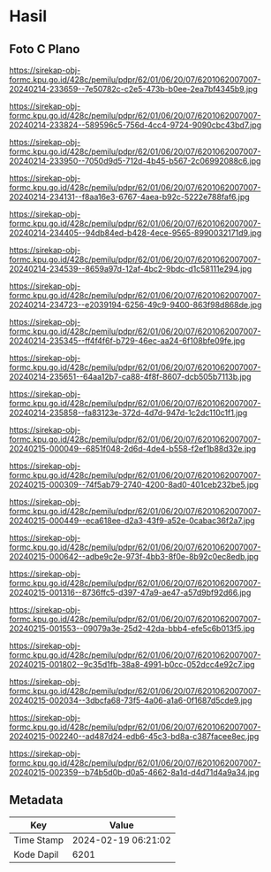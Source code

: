 # Hasil

## Foto C Plano

https://sirekap-obj-formc.kpu.go.id/428c/pemilu/pdpr/62/01/06/20/07/6201062007007-20240214-233659--7e50782c-c2e5-473b-b0ee-2ea7bf4345b9.jpg

https://sirekap-obj-formc.kpu.go.id/428c/pemilu/pdpr/62/01/06/20/07/6201062007007-20240214-233824--589596c5-756d-4cc4-9724-9090cbc43bd7.jpg

https://sirekap-obj-formc.kpu.go.id/428c/pemilu/pdpr/62/01/06/20/07/6201062007007-20240214-233950--7050d9d5-712d-4b45-b567-2c06992088c6.jpg

https://sirekap-obj-formc.kpu.go.id/428c/pemilu/pdpr/62/01/06/20/07/6201062007007-20240214-234131--f8aa16e3-6767-4aea-b92c-5222e788faf6.jpg

https://sirekap-obj-formc.kpu.go.id/428c/pemilu/pdpr/62/01/06/20/07/6201062007007-20240214-234405--94db84ed-b428-4ece-9565-8990032171d9.jpg

https://sirekap-obj-formc.kpu.go.id/428c/pemilu/pdpr/62/01/06/20/07/6201062007007-20240214-234539--8659a97d-12af-4bc2-9bdc-d1c58111e294.jpg

https://sirekap-obj-formc.kpu.go.id/428c/pemilu/pdpr/62/01/06/20/07/6201062007007-20240214-234723--e2039194-6256-49c9-9400-863f98d868de.jpg

https://sirekap-obj-formc.kpu.go.id/428c/pemilu/pdpr/62/01/06/20/07/6201062007007-20240214-235345--ff4f4f6f-b729-46ec-aa24-6f108bfe09fe.jpg

https://sirekap-obj-formc.kpu.go.id/428c/pemilu/pdpr/62/01/06/20/07/6201062007007-20240214-235651--64aa12b7-ca88-4f8f-8607-dcb505b7113b.jpg

https://sirekap-obj-formc.kpu.go.id/428c/pemilu/pdpr/62/01/06/20/07/6201062007007-20240214-235858--fa83123e-372d-4d7d-947d-1c2dc110c1f1.jpg

https://sirekap-obj-formc.kpu.go.id/428c/pemilu/pdpr/62/01/06/20/07/6201062007007-20240215-000049--6851f048-2d6d-4de4-b558-f2ef1b88d32e.jpg

https://sirekap-obj-formc.kpu.go.id/428c/pemilu/pdpr/62/01/06/20/07/6201062007007-20240215-000309--74f5ab79-2740-4200-8ad0-401ceb232be5.jpg

https://sirekap-obj-formc.kpu.go.id/428c/pemilu/pdpr/62/01/06/20/07/6201062007007-20240215-000449--eca618ee-d2a3-43f9-a52e-0cabac36f2a7.jpg

https://sirekap-obj-formc.kpu.go.id/428c/pemilu/pdpr/62/01/06/20/07/6201062007007-20240215-000642--adbe9c2e-973f-4bb3-8f0e-8b92c0ec8edb.jpg

https://sirekap-obj-formc.kpu.go.id/428c/pemilu/pdpr/62/01/06/20/07/6201062007007-20240215-001316--8736ffc5-d397-47a9-ae47-a57d9bf92d66.jpg

https://sirekap-obj-formc.kpu.go.id/428c/pemilu/pdpr/62/01/06/20/07/6201062007007-20240215-001553--09079a3e-25d2-42da-bbb4-efe5c6b013f5.jpg

https://sirekap-obj-formc.kpu.go.id/428c/pemilu/pdpr/62/01/06/20/07/6201062007007-20240215-001802--9c35d1fb-38a8-4991-b0cc-052dcc4e92c7.jpg

https://sirekap-obj-formc.kpu.go.id/428c/pemilu/pdpr/62/01/06/20/07/6201062007007-20240215-002034--3dbcfa68-73f5-4a06-a1a6-0f1687d5cde9.jpg

https://sirekap-obj-formc.kpu.go.id/428c/pemilu/pdpr/62/01/06/20/07/6201062007007-20240215-002240--ad487d24-edb6-45c3-bd8a-c387facee8ec.jpg

https://sirekap-obj-formc.kpu.go.id/428c/pemilu/pdpr/62/01/06/20/07/6201062007007-20240215-002359--b74b5d0b-d0a5-4662-8a1d-d4d71d4a9a34.jpg


## Metadata

| Key        | Value               |
| ---------- | ------------------- |
| Time Stamp | 2024-02-19 06:21:02 |
| Kode Dapil | 6201                |



